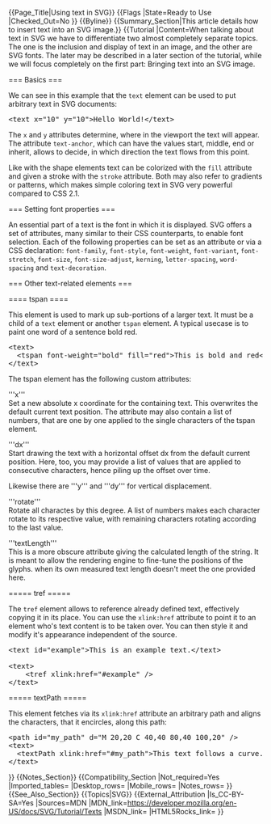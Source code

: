 {{Page_Title|Using text in SVG}}
{{Flags
|State=Ready to Use
|Checked_Out=No
}}
{{Byline}}
{{Summary_Section|This article details how to insert text into an SVG image.}}
{{Tutorial
|Content=When talking about text in SVG we have to differentiate two almost completely separate topics. The one is the inclusion and display of text in an image, and the other are SVG fonts. The later may be described in a later section of the tutorial, while we will focus completely on the first part: Bringing text into an SVG image.
 
=== Basics ===
 
We can see in this example that the <code>text</code> element can be used to put arbitrary text in SVG documents:
 
<pre>&lt;text x="10" y="10"&gt;Hello World!&lt;/text&gt;</pre>
 
The <code>x</code> and <code>y</code> attributes determine, where in the viewport the text will appear. The attribute <code>text-anchor</code>, which can have the values start, middle, end or inherit, allows to decide, in which direction the text flows from this point.
 
Like with the shape elements text can be colorized with the <code>fill</code> attribute and given a stroke with the <code>stroke</code> attribute. Both may also refer to gradients or patterns, which makes simple coloring text in SVG very powerful compared to CSS 2.1.
 
=== Setting font properties ===
 
An essential part of a text is the font in which it is displayed. SVG offers a set of attributes, many similar to their CSS counterparts, to enable font selection. Each of the following properties can be set as an attribute or via a CSS declaration: <code>font-family</code>, <code>font-style</code>, <code>font-weight</code>, <code>font-variant</code>, <code>font-stretch</code>, <code>font-size</code>, <code>font-size-adjust</code>, <code>kerning</code>, <code>letter-spacing</code>, <code>word-spacing</code> and <code>text-decoration</code>.
 
=== Other text-related elements ===
 
==== tspan ====
 
This element is used to mark up sub-portions of a larger text. It must be a child of a <code>text</code> element or another <code>tspan</code> element. A typical usecase is to paint one word of a sentence bold red.
 
<pre>&lt;text&gt;
  &lt;tspan font-weight="bold" fill="red"&gt;This is bold and red&lt;/tspan&gt;
&lt;/text&gt;</pre>
 
The tspan element has the following custom attributes:

'''x'''<br>
Set a new absolute x coordinate for the containing text. This overwrites the default current text position. The attribute may also contain a list of numbers, that are one by one applied to the single characters of the tspan element.
 
'''dx'''<br>
Start drawing the text with a horizontal offset dx from the default current position. Here, too, you may provide a list of values that are applied to consecutive characters, hence piling up the offset over time.
 
Likewise there are '''y''' and '''dy''' for vertical displacement.
 
'''rotate'''<br>
Rotate all charactes by this degree. A list of numbers makes each character rotate to its respective value, with remaining characters rotating according to the last value.
 
'''textLength'''<br>
This is a more obscure attribute giving the calculated length of the string. It is meant to allow the rendering engine to fine-tune the positions of the glyphs. when its own measured text length doesn't meet the one provided here.
 
===== tref =====
 
The <code>tref</code> element allows to reference already defined text, effectively copying it in its place. You can use the <code>xlink:href</code> attribute to point it to an element who's text content is to be taken over. You can then style it and modify it's appearance independent of the source.
 
<pre>&lt;text id="example"&gt;This is an example text.&lt;/text&gt;

&lt;text&gt;
    &lt;tref xlink:href="#example" /&gt;
&lt;/text&gt;</pre>
 
===== textPath =====
 
This element fetches via its <code>xlink:href</code> attribute an arbitrary path and aligns the characters, that it encircles, along this path:

<pre>&lt;path id="my_path" d="M 20,20 C 40,40 80,40 100,20" /&gt;
&lt;text&gt;
  &lt;textPath xlink:href="#my_path"&gt;This text follows a curve.&lt;/textPath&gt;
&lt;/text&gt;</pre>
}}
{{Notes_Section}}
{{Compatibility_Section
|Not_required=Yes
|Imported_tables=
|Desktop_rows=
|Mobile_rows=
|Notes_rows=
}}
{{See_Also_Section}}
{{Topics|SVG}}
{{External_Attribution
|Is_CC-BY-SA=Yes
|Sources=MDN
|MDN_link=https://developer.mozilla.org/en-US/docs/SVG/Tutorial/Texts
|MSDN_link=
|HTML5Rocks_link=
}}
